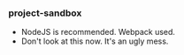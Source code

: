 ### project-sandbox
- NodeJS is recommended. Webpack used.
- Don't look at this now. It's an ugly mess.